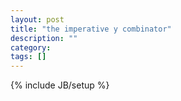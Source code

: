 ```yaml
---
layout: post
title: "the imperative y combinator"
description: ""
category: 
tags: []
---
```

{% include JB/setup %}
